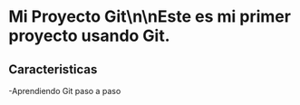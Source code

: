 # Mi Proyecto Git\n\nEste es mi primer proyecto usando Git.
## Caracteristicas
-Aprendiendo Git paso a paso
